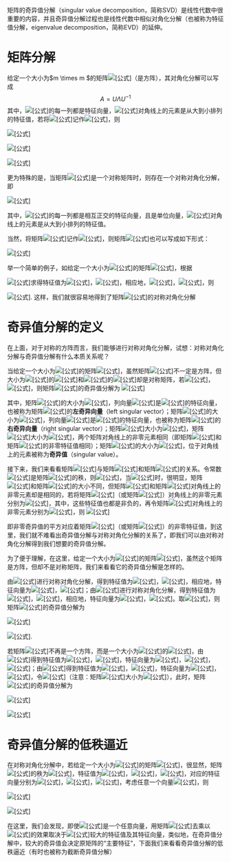 矩阵的奇异值分解（singular value decomposition，简称SVD）是线性代数中很重要的内容，并且奇异值分解过程也是线性代数中相似对角化分解（也被称为特征值分解，eigenvalue decomposition，简称EVD）的延伸。

# 矩阵分解

给定一个大小为$m \times m $的矩阵![[公式]](https://www.zhihu.com/equation?tex=A)（是方阵），其对角化分解可以写成
$$
A = U \Lambda U ^{-1}
$$
其中，![[公式]](https://www.zhihu.com/equation?tex=U)的每一列都是特征向量，![[公式]](https://www.zhihu.com/equation?tex=%5CLambda)对角线上的元素是从大到小排列的特征值，若将![[公式]](https://www.zhihu.com/equation?tex=U)记作![[公式]](https://www.zhihu.com/equation?tex=U%3D%5Cleft%28+%5Cvec%7Bu%7D_1%2C%5Cvec%7Bu%7D_2%2C...%2C%5Cvec%7Bu%7D_m+%5Cright%29+)，则

![[公式]](https://www.zhihu.com/equation?tex=AU%3DA%5Cleft%28%5Cvec%7Bu%7D_1%2C%5Cvec%7Bu%7D_2%2C...%2C%5Cvec%7Bu%7D_m%5Cright%29%3D%5Cleft%28%5Clambda_1+%5Cvec%7Bu%7D_1%2C%5Clambda_2+%5Cvec%7Bu%7D_2%2C...%2C%5Clambda_m+%5Cvec%7Bu%7D_m%5Cright%29)

![[公式]](https://www.zhihu.com/equation?tex=%3D%5Cleft%28%5Cvec%7Bu%7D_1%2C%5Cvec%7Bu%7D_2%2C...%2C%5Cvec%7Bu%7D_m%5Cright%29+%5Cleft%5B+%5Cbegin%7Barray%7D%7Bccc%7D+%5Clambda_1+%26+%5Ccdots+%26+0+%5C%5C+%5Cvdots+%26+%5Cddots+%26+%5Cvdots+%5C%5C+0+%26+%5Ccdots+%26+%5Clambda_m+%5C%5C+%5Cend%7Barray%7D+%5Cright%5D)

![[公式]](https://www.zhihu.com/equation?tex=%5CRightarrow+AU%3DU%5CLambda+%5CRightarrow+A%3DU%5CLambda+U%5E%7B-1%7D)

更为特殊的是，当矩阵![[公式]](https://www.zhihu.com/equation?tex=A)是一个对称矩阵时，则存在一个对称对角化分解，即

![[公式]](https://www.zhihu.com/equation?tex=A%3DQ%5CLambda+Q%5ET)

其中，![[公式]](https://www.zhihu.com/equation?tex=Q)的每一列都是相互正交的特征向量，且是单位向量，![[公式]](https://www.zhihu.com/equation?tex=%5CLambda)对角线上的元素是从大到小排列的特征值。

当然，将矩阵![[公式]](https://www.zhihu.com/equation?tex=Q)记作![[公式]](https://www.zhihu.com/equation?tex=Q%3D%5Cleft%28%5Cvec%7Bq%7D_1%2C%5Cvec%7Bq%7D_2%2C...%2C%5Cvec%7Bq%7D_m%5Cright%29)，则矩阵![[公式]](https://www.zhihu.com/equation?tex=A)也可以写成如下形式：

![[公式]](https://www.zhihu.com/equation?tex=A%3D%5Clambda_1+%5Cvec%7Bq%7D_1%5Cvec%7Bq%7D_1%5ET%2B%5Clambda_2+%5Cvec%7Bq%7D_2%5Cvec%7Bq%7D_2%5ET%2B...%2B%5Clambda_m+%5Cvec%7Bq%7D_m%5Cvec%7Bq%7D_m%5ET)

举一个简单的例子，如给定一个大小为![[公式]](https://www.zhihu.com/equation?tex=2%5Ctimes+2)的矩阵![[公式]](https://www.zhihu.com/equation?tex=A%3D%5Cleft%5B+%5Cbegin%7Barray%7D%7Bcc%7D+2+%26+1+%5C%5C+1+%26+2+%5C%5C+%5Cend%7Barray%7D+%5Cright%5D)，根据

![[公式]](https://www.zhihu.com/equation?tex=%5Cleft%7C%5Clambda+I-A%5Cright%7C%3D%5Cleft%7C+%5Cbegin%7Barray%7D%7Bcc%7D+%5Clambda-2+%26+-1+%5C%5C+-1+%26+%5Clambda-2+%5C%5C+%5Cend%7Barray%7D+%5Cright%7C%3D0)求得特征值为![[公式]](https://www.zhihu.com/equation?tex=%5Clambda_1%3D3)，![[公式]](https://www.zhihu.com/equation?tex=%5Clambda_2%3D1)，相应地，![[公式]](https://www.zhihu.com/equation?tex=%5Cvec%7Bq%7D_1%3D%5Cleft%28%5Cfrac%7B%5Csqrt%7B2%7D%7D%7B2%7D%2C+%5Cfrac%7B%5Csqrt%7B2%7D%7D%7B2%7D%5Cright%29%5ET)，![[公式]](https://www.zhihu.com/equation?tex=%5Cvec%7Bq%7D_2%3D%5Cleft%28-%5Cfrac%7B%5Csqrt%7B2%7D%7D%7B2%7D%2C+%5Cfrac%7B%5Csqrt%7B2%7D%7D%7B2%7D%5Cright%29%5ET)，则

![[公式]](https://www.zhihu.com/equation?tex=A%3D%5Clambda_1+%5Cvec%7Bq%7D_1%5Cvec%7Bq%7D_1%5ET%2B%5Clambda_2+%5Cvec%7Bq%7D_2%5Cvec%7Bq%7D_2%5ET+%3D%5Cleft%5B+%5Cbegin%7Barray%7D%7Bcc%7D+2+%26+1+%5C%5C+1+%26+2+%5C%5C+%5Cend%7Barray%7D+%5Cright%5D).
这样，我们就很容易地得到了矩阵![[公式]](https://www.zhihu.com/equation?tex=A)的对称对角化分解

# 奇异值分解的定义

在上面，对于对称的方阵而言，我们能够进行对称对角化分解，试想：对称对角化分解与奇异值分解有什么本质关系呢？

当给定一个大小为![[公式]](https://www.zhihu.com/equation?tex=m%5Ctimes+n)的矩阵![[公式]](https://www.zhihu.com/equation?tex=A)，虽然矩阵![[公式]](https://www.zhihu.com/equation?tex=A)不一定是方阵，但大小为![[公式]](https://www.zhihu.com/equation?tex=m%5Ctimes+m)的![[公式]](https://www.zhihu.com/equation?tex=AA%5ET)和![[公式]](https://www.zhihu.com/equation?tex=n%5Ctimes+n)的![[公式]](https://www.zhihu.com/equation?tex=A%5ETA)却是对称矩阵，若![[公式]](https://www.zhihu.com/equation?tex=AA%5ET%3DP%5CLambda_1+P%5ET)，![[公式]](https://www.zhihu.com/equation?tex=A%5ETA%3DQ%5CLambda_2Q%5ET)，则矩阵![[公式]](https://www.zhihu.com/equation?tex=A)的奇异值分解为
![[公式]](https://www.zhihu.com/equation?tex=A%3DP%5CSigma+Q%5ET)

其中，矩阵![[公式]](https://www.zhihu.com/equation?tex=P%3D%5Cleft%28%5Cvec%7Bp%7D_1%2C%5Cvec%7Bp%7D_2%2C...%2C%5Cvec%7Bp%7D_m%5Cright%29)的大小为![[公式]](https://www.zhihu.com/equation?tex=m%5Ctimes+m)，列向量![[公式]](https://www.zhihu.com/equation?tex=%5Cvec%7Bp%7D_1%2C%5Cvec%7Bp%7D_2%2C...%2C%5Cvec%7Bp%7D_m)是![[公式]](https://www.zhihu.com/equation?tex=AA%5ET)的特征向量，也被称为矩阵![[公式]](https://www.zhihu.com/equation?tex=A)的**左奇异向量**（left singular vector）；矩阵![[公式]](https://www.zhihu.com/equation?tex=Q%3D%5Cleft%28%5Cvec%7Bq%7D_1%2C%5Cvec%7Bq%7D_2%2C...%2C%5Cvec%7Bq%7D_n%5Cright%29)的大小为![[公式]](https://www.zhihu.com/equation?tex=n%5Ctimes+n)，列向量![[公式]](https://www.zhihu.com/equation?tex=%5Cvec%7Bq%7D_1%2C%5Cvec%7Bq%7D_2%2C...%2C%5Cvec%7Bq%7D_n)是![[公式]](https://www.zhihu.com/equation?tex=A%5ETA)的特征向量，也被称为矩阵![[公式]](https://www.zhihu.com/equation?tex=A)的**右奇异向量**（right singular vector）；矩阵![[公式]](https://www.zhihu.com/equation?tex=%5CLambda_1)大小为![[公式]](https://www.zhihu.com/equation?tex=m%5Ctimes+m)，矩阵![[公式]](https://www.zhihu.com/equation?tex=%5CLambda_2)大小为![[公式]](https://www.zhihu.com/equation?tex=n%5Ctimes+n)，两个矩阵对角线上的非零元素相同（即矩阵![[公式]](https://www.zhihu.com/equation?tex=AA%5ET)和矩阵![[公式]](https://www.zhihu.com/equation?tex=A%5ETA)的非零特征值相同）；矩阵![[公式]](https://www.zhihu.com/equation?tex=%5CSigma)的大小为![[公式]](https://www.zhihu.com/equation?tex=m%5Ctimes+n)，位于对角线上的元素被称为**奇异值**（singular value）。



接下来，我们来看看矩阵![[公式]](https://www.zhihu.com/equation?tex=%5CSigma)与矩阵![[公式]](https://www.zhihu.com/equation?tex=AA%5ET)和矩阵![[公式]](https://www.zhihu.com/equation?tex=A%5ETA)的关系。令常数![[公式]](https://www.zhihu.com/equation?tex=k)是矩阵![[公式]](https://www.zhihu.com/equation?tex=A)的秩，则![[公式]](https://www.zhihu.com/equation?tex=k%5Cleq+%5Cmin%5Cleft%28+m%2Cn+%5Cright%29+)，当![[公式]](https://www.zhihu.com/equation?tex=m%5Cne+n)时，很明显，矩阵![[公式]](https://www.zhihu.com/equation?tex=%5CLambda_1)和矩阵![[公式]](https://www.zhihu.com/equation?tex=%5CLambda_2)的大小不同，但矩阵![[公式]](https://www.zhihu.com/equation?tex=%5CLambda_1)和矩阵![[公式]](https://www.zhihu.com/equation?tex=%5CLambda_2)对角线上的非零元素却是相同的，若将矩阵![[公式]](https://www.zhihu.com/equation?tex=%5CLambda_1)（或矩阵![[公式]](https://www.zhihu.com/equation?tex=%5CLambda_2)）对角线上的非零元素分别为![[公式]](https://www.zhihu.com/equation?tex=%5Clambda_1%2C%5Clambda_2%2C...%2C%5Clambda_k)，其中，这些特征值也都是非负的，再令矩阵![[公式]](https://www.zhihu.com/equation?tex=%5CSigma)对角线上的非零元素分别为![[公式]](https://www.zhihu.com/equation?tex=%5Csigma_1%2C%5Csigma_2%2C...%2C%5Csigma_k)，则
![[公式]](https://www.zhihu.com/equation?tex=%5Csigma_1%3D%5Csqrt%7B%5Clambda_1%7D%2C%5Csigma_2%3D%5Csqrt%7B%5Clambda_2%7D%2C...%2C%5Csigma_k%3D%5Csqrt%7B%5Clambda_k%7D)

即非零奇异值的平方对应着矩阵![[公式]](https://www.zhihu.com/equation?tex=%5CLambda_1)（或矩阵![[公式]](https://www.zhihu.com/equation?tex=%5CLambda_2)）的非零特征值，到这里，我们就不难看出奇异值分解与对称对角化分解的关系了，即我们可以由对称对角化分解得到我们想要的奇异值分解。

为了便于理解，在这里，给定一个大小为![[公式]](https://www.zhihu.com/equation?tex=2%5Ctimes+2)的矩阵![[公式]](https://www.zhihu.com/equation?tex=A%3D%5Cleft%5B+%5Cbegin%7Barray%7D%7Bcc%7D+4+%26+4+%5C%5C+-3+%26+3+%5C%5C+%5Cend%7Barray%7D+%5Cright%5D)，虽然这个矩阵是方阵，但却不是对称矩阵，我们来看看它的奇异值分解是怎样的。

由![[公式]](https://www.zhihu.com/equation?tex=AA%5ET%3D%5Cleft%5B+%5Cbegin%7Barray%7D%7Bcc%7D+32+%26+0+%5C%5C+0+%26+18+%5C%5C+%5Cend%7Barray%7D+%5Cright%5D)进行对称对角化分解，得到特征值为![[公式]](https://www.zhihu.com/equation?tex=%5Clambda_1%3D32)，![[公式]](https://www.zhihu.com/equation?tex=%5Clambda_2%3D18)，相应地，特征向量为![[公式]](https://www.zhihu.com/equation?tex=%5Cvec%7Bp%7D_1%3D%5Cleft%28+1%2C0+%5Cright%29+%5ET)，![[公式]](https://www.zhihu.com/equation?tex=%5Cvec%7Bp%7D_2%3D%5Cleft%280%2C1%5Cright%29%5ET)；由![[公式]](https://www.zhihu.com/equation?tex=A%5ETA%3D%5Cleft%5B+%5Cbegin%7Barray%7D%7Bcc%7D+25+%26+7+%5C%5C+7+%26+25+%5C%5C+%5Cend%7Barray%7D+%5Cright%5D)进行对称对角化分解，得到特征值为![[公式]](https://www.zhihu.com/equation?tex=%5Clambda_1%3D32)，![[公式]](https://www.zhihu.com/equation?tex=%5Clambda_2%3D18)，相应地，特征向量为![[公式]](https://www.zhihu.com/equation?tex=%5Cvec%7Bq%7D_1%3D%5Cleft%28%5Cfrac%7B%5Csqrt%7B2%7D%7D%7B2%7D%2C%5Cfrac%7B%5Csqrt%7B2%7D%7D%7B2%7D%5Cright%29%5ET)，![[公式]](https://www.zhihu.com/equation?tex=%5Cvec%7Bq%7D_2%3D%5Cleft%28-%5Cfrac%7B%5Csqrt%7B2%7D%7D%7B2%7D%2C+%5Cfrac%7B%5Csqrt%7B2%7D%7D%7B2%7D%5Cright%29%5ET)。取![[公式]](https://www.zhihu.com/equation?tex=%5CSigma+%3D%5Cleft%5B+%5Cbegin%7Barray%7D%7Bcc%7D+4%5Csqrt%7B2%7D+%26+0+%5C%5C+0+%26+3%5Csqrt%7B2%7D+%5C%5C+%5Cend%7Barray%7D+%5Cright%5D)，则矩阵![[公式]](https://www.zhihu.com/equation?tex=A)的奇异值分解为

![[公式]](https://www.zhihu.com/equation?tex=A%3DP%5CSigma+Q%5ET%3D%5Cleft%28%5Cvec%7Bp%7D_1%2C%5Cvec%7Bp%7D_2%5Cright%29%5CSigma+%5Cleft%28%5Cvec%7Bq%7D_1%2C%5Cvec%7Bq%7D_2%5Cright%29%5ET)

![[公式]](https://www.zhihu.com/equation?tex=%3D%5Cleft%5B+%5Cbegin%7Barray%7D%7Bcc%7D+1+%26+0+%5C%5C+0+%26+1+%5C%5C+%5Cend%7Barray%7D+%5Cright%5D+%5Cleft%5B+%5Cbegin%7Barray%7D%7Bcc%7D+4%5Csqrt%7B2%7D+%26+0+%5C%5C+0+%26+3%5Csqrt%7B2%7D+%5C%5C+%5Cend%7Barray%7D+%5Cright%5D+%5Cleft%5B+%5Cbegin%7Barray%7D%7Bcc%7D+%5Cfrac%7B%5Csqrt%7B2%7D%7D%7B2%7D+%26+%5Cfrac%7B%5Csqrt%7B2%7D%7D%7B2%7D+%5C%5C+-%5Cfrac%7B%5Csqrt%7B2%7D%7D%7B2%7D+%26+%5Cfrac%7B%5Csqrt%7B2%7D%7D%7B2%7D+%5C%5C+%5Cend%7Barray%7D+%5Cright%5D+%3D%5Cleft%5B+%5Cbegin%7Barray%7D%7Bcc%7D+4+%26+4+%5C%5C+-3+%26+3+%5C%5C+%5Cend%7Barray%7D+%5Cright%5D).

若矩阵![[公式]](https://www.zhihu.com/equation?tex=A)不再是一个方阵，而是一个大小为![[公式]](https://www.zhihu.com/equation?tex=3%5Ctimes+2)的![[公式]](https://www.zhihu.com/equation?tex=A%3D%5Cleft%5B+%5Cbegin%7Barray%7D%7Bcc%7D+1+%26+2+%5C%5C+0+%26+0+%5C%5C+0+%26+0+%5C%5C+%5Cend%7Barray%7D+%5Cright%5D)，由![[公式]](https://www.zhihu.com/equation?tex=AA%5ET%3D%5Cleft%5B+%5Cbegin%7Barray%7D%7Bccc%7D+5+%26+0+%26+0+%5C%5C+0+%26+0+%26+0+%5C%5C+0+%26+0+%26+0+%5C%5C+%5Cend%7Barray%7D+%5Cright%5D)得到特征值为![[公式]](https://www.zhihu.com/equation?tex=%5Clambda_1%3D5)，![[公式]](https://www.zhihu.com/equation?tex=%5Clambda_2%3D%5Clambda_3%3D0)，特征向量为![[公式]](https://www.zhihu.com/equation?tex=%5Cvec%7Bp%7D_1%3D%5Cleft%281%2C0%2C0%5Cright%29%5ET)，![[公式]](https://www.zhihu.com/equation?tex=%5Cvec%7Bp%7D_2%3D%5Cleft%280%2C1%2C0%5Cright%29%5ET)，![[公式]](https://www.zhihu.com/equation?tex=%5Cvec%7Bp%7D_3%3D%5Cleft%280%2C0%2C1%5Cright%29%5ET)；由![[公式]](https://www.zhihu.com/equation?tex=A%5ETA%3D%5Cleft%5B+%5Cbegin%7Barray%7D%7Bcc%7D+1+%26+2+%5C%5C+2+%26+4+%5C%5C+%5Cend%7Barray%7D+%5Cright%5D)得到特征值为![[公式]](https://www.zhihu.com/equation?tex=%5Clambda_1%3D5)，![[公式]](https://www.zhihu.com/equation?tex=%5Clambda_2%3D0)，特征向量为![[公式]](https://www.zhihu.com/equation?tex=%5Cvec%7Bq%7D_1%3D%5Cleft%28%5Cfrac%7B%5Csqrt%7B5%7D%7D%7B5%7D%2C%5Cfrac%7B2%5Csqrt%7B5%7D%7D%7B5%7D%5Cright%29%5ET)，![[公式]](https://www.zhihu.com/equation?tex=%5Cvec%7Bq%7D_2%3D%5Cleft%28-%5Cfrac%7B2%5Csqrt%7B5%7D%7D%7B5%7D%2C%5Cfrac%7B%5Csqrt%7B5%7D%7D%7B5%7D%5Cright%29%5ET)，令![[公式]](https://www.zhihu.com/equation?tex=%5CSigma%3D%5Cleft%5B+%5Cbegin%7Barray%7D%7Bcc%7D+%5Csqrt%7B5%7D+%26+0+%5C%5C+0+%26+0+%5C%5C+0+%26+0+%5C%5C+%5Cend%7Barray%7D+%5Cright%5D)（注意：矩阵![[公式]](https://www.zhihu.com/equation?tex=%5CSigma)大小为![[公式]](https://www.zhihu.com/equation?tex=3%5Ctimes+2)），此时，矩阵![[公式]](https://www.zhihu.com/equation?tex=A)的奇异值分解为

![[公式]](https://www.zhihu.com/equation?tex=A%3DP%5CSigma+Q%5ET%3D%5Cleft%28%5Cvec%7Bp%7D_1%2C%5Cvec%7Bp%7D_2%5Cright%29%5CSigma+%5Cleft%28%5Cvec%7Bq%7D_1%2C%5Cvec%7Bq%7D_2%5Cright%29%5ET)

![[公式]](https://www.zhihu.com/equation?tex=%3D%5Cleft%5B+%5Cbegin%7Barray%7D%7Bccc%7D+1+%26+0+%26+0+%5C%5C+0+%26+1+%26+0+%5C%5C+0+%26+0+%26+1+%5C%5C+%5Cend%7Barray%7D+%5Cright%5D+%5Cleft%5B+%5Cbegin%7Barray%7D%7Bcc%7D+%5Csqrt%7B5%7D+%26+0+%5C%5C+0+%26+0+%5C%5C+0+%26+0+%5C%5C+%5Cend%7Barray%7D+%5Cright%5D+%5Cleft%5B+%5Cbegin%7Barray%7D%7Bcc%7D+%5Cfrac%7B%5Csqrt%7B5%7D%7D%7B5%7D+%26+%5Cfrac%7B2%5Csqrt%7B5%7D%7D%7B5%7D+%5C%5C+-%5Cfrac%7B2%5Csqrt%7B5%7D%7D%7B5%7D+%26+%5Cfrac%7B%5Csqrt%7B5%7D%7D%7B5%7D+%5C%5C+%5Cend%7Barray%7D+%5Cright%5D+%3D%5Cleft%5B+%5Cbegin%7Barray%7D%7Bcc%7D+1+%26+2+%5C%5C+0+%26+0+%5C%5C+0+%26+0+%5C%5C+%5Cend%7Barray%7D+%5Cright%5D)

# 奇异值分解的低秩逼近

在对称对角化分解中，若给定一个大小为![[公式]](https://www.zhihu.com/equation?tex=3%5Ctimes+3)的矩阵![[公式]](https://www.zhihu.com/equation?tex=A%3D%5Cleft%5B+%5Cbegin%7Barray%7D%7Bccc%7D+30+%26+0+%26+0+%5C%5C+0+%26+20+%26+0+%5C%5C+0+%26+0+%26+1+%5C%5C+%5Cend%7Barray%7D+%5Cright%5D)，很显然，矩阵![[公式]](https://www.zhihu.com/equation?tex=A)的秩为![[公式]](https://www.zhihu.com/equation?tex=rank%5Cleft%28A%5Cright%29%3D3)，特征值为![[公式]](https://www.zhihu.com/equation?tex=%5Clambda_1%3D30)，![[公式]](https://www.zhihu.com/equation?tex=%5Clambda_2%3D20)，![[公式]](https://www.zhihu.com/equation?tex=%5Clambda_3%3D1)，对应的特征向量分别为![[公式]](https://www.zhihu.com/equation?tex=%5Cvec%7Bq%7D_1%3D%5Cleft%281%2C0%2C0%5Cright%29%5ET)，![[公式]](https://www.zhihu.com/equation?tex=%5Cvec%7Bq%7D_2%3D%5Cleft%280%2C1%2C0%5Cright%29%5ET)，![[公式]](https://www.zhihu.com/equation?tex=%5Cvec%7Bq%7D_3%3D%5Cleft%280%2C0%2C1%5Cright%29%5ET)，考虑任意一个向量![[公式]](https://www.zhihu.com/equation?tex=%5Cvec%7Bv%7D%3D%5Cleft%282%2C4%2C6%5Cright%29%5ET%3D2%5Cvec%7Bq%7D_1%2B4%5Cvec%7Bq%7D_2%2B6%5Cvec%7Bq%7D_3)，则

![[公式]](https://www.zhihu.com/equation?tex=A%5Cvec%7Bv%7D%3DA%5Cleft%282%5Cvec%7Bq%7D_1%2B4%5Cvec%7Bq%7D_2%2B6%5Cvec%7Bq%7D_3%5Cright%29)

![[公式]](https://www.zhihu.com/equation?tex=%3D2%5Clambda_1%5Cvec%7Bq%7D_1%2B4%5Clambda_2%5Cvec%7Bq%7D_2%2B6%5Clambda_3%5Cvec%7Bq%7D_3%3D60%5Cvec%7Bq%7D_1%2B80%5Cvec%7Bq%7D_2%2B6%5Cvec%7Bq%7D_3)

在这里，我们会发现，即使![[公式]](https://www.zhihu.com/equation?tex=%5Cvec%7Bv%7D)是一个任意向量，用矩阵![[公式]](https://www.zhihu.com/equation?tex=A)去乘以![[公式]](https://www.zhihu.com/equation?tex=%5Cvec%7Bv%7D)的效果取决于![[公式]](https://www.zhihu.com/equation?tex=A)较大的特征值及其特征向量，类似地，在奇异值分解中，较大的奇异值会决定原矩阵的“主要特征”，下面我们来看看奇异值分解的低秩逼近（有时也被称为截断奇异值分解）











